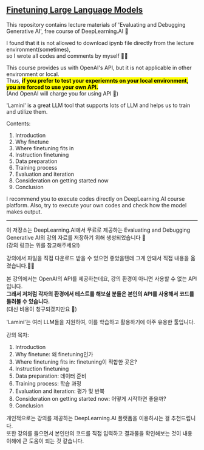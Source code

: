 ## [Finetuning Large Language Models](https://www.deeplearning.ai/short-courses/)
This repository contains lecture materials of 'Evaluating and Debugging Generative AI', free course of DeepLearning.AI 🤖  

I found that it is not allowed to download ipynb file directly from the lecture environment(sometimes),  
so I wrote all codes and comments by myself ✍🏻

This course provides us with OpenAI's API, but it is not applicable in other environment or local.  
Thus, <mark>**if you prefer to test your experiemnts on your local environment, you are forced to use your own API.**</mark>  
(And OpenAI will charge you for using API 🥲)

'Lamini' is a great LLM tool that supports lots of LLM and helps us to train and utilize them.


Contents:
1. Introduction
2. Why finetune
3. Where finetuning fits in
4. Instruction finetuning
5. Data preparation
6. Training process
7. Evaluation and iteration
8. Consideration on getting started now
9. Conclusion

I recommend you to execute codes directly on DeepLearning.AI course platform.
Also, try to execute your own codes and check how the model makes output.

---

이 저장소는 DeepLearning.AI에서 무료로 제공하는 Evaluating and Debugging Generative AI의 강의 자료를 저장하기 위해 생성되었습니다 🤖  
(강의 링크는 위를 참고해주세요!)  

강의에서 파일을 직접 다운로드 받을 수 있으면 좋았을텐데 그게 안돼서 직접 내용을 옮겼습니다.✍🏻  

본 강의에서는 OpenAI의 API를 제공하는데요, 강의 환경이 아니면 사용할 수 없는 API입니다.  
**그래서 저처럼 각자의 환경에서 테스트를 해보실 분들은 본인의 API를 사용해서 코드를 돌려볼 수 있습니다.**  
(대신 비용이 청구되겠지만요 🥲)  

'Lamini'는 여러 LLM들을 지원하여, 이를 학습하고 활용하기에 아주 유용한 툴입니다.


강의 목차:
1. Introduction
2. Why finetune: 왜 finetuning인가
3. Where finetuning fits in: finetuning이 적합한 곳은?
4. Instruction finetuning
5. Data preparation: 데이터 준비
6. Training process: 학습 과정
7. Evaluation and iteration: 평가 및 반복
8. Consideration on getting started now: 어떻게 시작하면 좋을까?
9. Conclusion

개인적으로는 강의를 제공하는 DeepLearning.AI 플랫폼을 이용하시는 걸 추천드립니다.  
또한 강의를 들으면서 본인만의 코드를 직접 입력하고 결과물을 확인해보는 것이 내용 이해에 큰 도움이 되는 것 같습니다.
  
